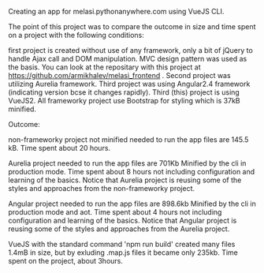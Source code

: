 Creating an app for melasi.pythonanywhere.com using VueJS CLI.

The point of this project was to compare the outcome in size and time spent on a project with the following conditions:

first project is created without use of any framework, only a bit of jQuery to handle Ajax call and DOM manipulation. MVC design pattern was used as the basis. You can look at the repositary with this project at https://github.com/armikhalev/melasi_frontend . Second project was utilizing Aurelia framework. Third project was using Angular2.4 framework (indicating version bcse it changes rapidly). Third (this) project is using VueJS2.
All frameworky project use Bootstrap for styling which is 37kB minified.

Outcome:

non-frameworky project not minified needed to run the app files are 145.5 kB. Time spent about 20 hours.

Aurelia project needed to run the app files are 701Kb Minified by the cli in production mode. Time spent about 8 hours not including configuration and learning of the basics. Notice that Aurelia project is reusing some of the styles and approaches from the non-frameworky project.

Angular project needed to run the app files are 898.6kb Minified by the cli in production mode and aot. Time spent about 4 hours not including configuration and learning of the basics. Notice that Angular project is reusing some of the styles and approaches from the Aurelia project.

VueJS with the standard command 'npm run build' created many files 1.4mB in size, but by exluding .map.js files it became only 235kb. Time spent on the project, about 3hours.
